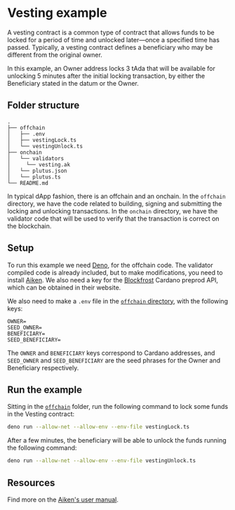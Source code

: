 # Vesting example

A vesting contract is a common type of contract that allows funds to be locked for a period of time and unlocked later—once a specified time has passed. Typically, a vesting contract defines a beneficiary who may be different from the original owner.

In this example, an Owner address locks 3 tAda that will be available for unlocking 5 minutes after the initial locking transaction, by either the Beneficiary stated in the datum or the Owner.

## Folder structure

```shell
.
├── offchain
│   ├── .env
│   ├── vestingLock.ts
│   └── vestingUnlock.ts
├── onchain
│   └── validators
│     └── vesting.ak
│   └── plutus.json
│   └── plutus.ts
└── README.md
```


In typical dApp fashion, there is an offchain and an onchain. In the `offchain` directory, we have the code related to building, signing and submitting the locking and unlocking transactions. In the `onchain` directory, we have the validator code that will be used to verify that the transaction is correct on the blockchain.

## Setup

To run this example we need [Deno][1], for the offchain code. The validator compiled code is already included, but to make modifications, you need to install [Aiken][2]. We also need a key for the [Blockfrost][3] Cardano preprod API, which can be obtained in their website.

We also need to make a `.env` file in the [`offchain` directory](./offchain/), with the following keys:

```shell
OWNER=
SEED_OWNER=
BENEFICIARY=
SEED_BENEFICIARY=
```

The `OWNER` and `BENEFICIARY` keys correspond to Cardano addresses, and `SEED_OWNER` and `SEED_BENEFICIARY` are the seed phrases for the Owner and Beneficiary respectively.

## Run the example

Sitting in the [`offchain`](./offchain/) folder, run the following command to lock some funds in the Vesting contract:

```bash
deno run --allow-net --allow-env --env-file vestingLock.ts
```

After a few minutes, the beneficiary will be able to unlock the funds running the following command:

```bash
deno run --allow-net --allow-env --env-file vestingUnlock.ts
```

## Resources

Find more on the [Aiken's user manual](https://aiken-lang.org).

[1]: https://deno.com/
[2]: https://aiken-lang.org
[3]: https://blockfrost.io/